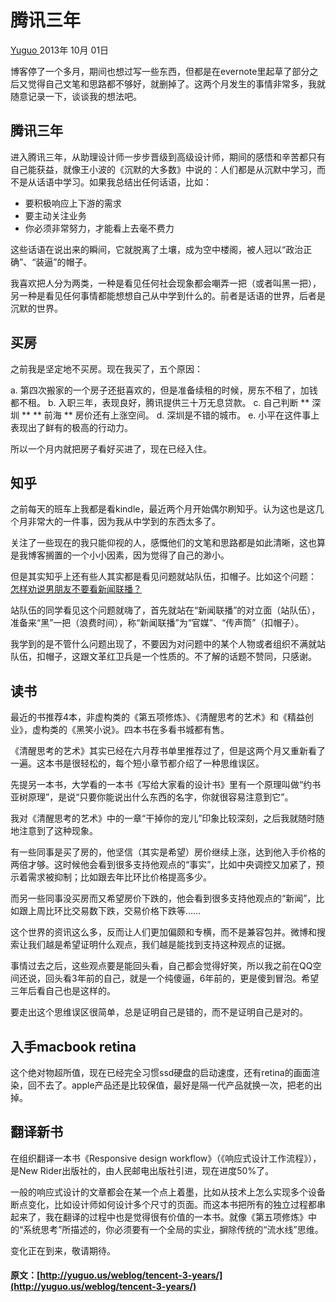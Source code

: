 #  腾讯三年 

[ Yuguo ](http://yuguo.us) 2013年 10月 01日 

博客停了一个多月，期间也想过写一些东西，但都是在evernote里起草了部分之后又觉得自己文笔和思路都不够好，就删掉了。这两个月发生的事情非常多，我就随意记录一下，谈谈我的想法吧。 

##  腾讯三年 

进入腾讯三年，从助理设计师一步步晋级到高级设计师，期间的感悟和辛苦都只有自己能获益，就像王小波的《沉默的大多数》中说的：人们都是从沉默中学习，而不是从话语中学习。如果我总结出任何话语，比如： 

  * 要积极响应上下游的需求 
  * 要主动关注业务 
  * 你必须非常努力，才能看上去毫不费力 

这些话语在说出来的瞬间，它就脱离了土壤，成为空中楼阁，被人冠以“政治正确”、“装逼”的帽子。 

我喜欢把人分为两类，一种是看见任何社会现象都会嘲弄一把（或者叫黑一把），另一种是看见任何事情都能想想自己从中学到什么的。前者是话语的世界，后者是沉默的世界。 

##  买房 

之前我是坚定地不买房。现在我买了，五个原因： 

a. 第四次搬家的一个房子还挺喜欢的，但是准备续租的时候，房东不租了，加钱都不租。 b. 入职三年，表现良好，腾讯提供三十万无息贷款。 c. 自己判断 ** 深圳 ** ** 前海 ** 房价还有上涨空间。 d. 深圳是不错的城市。 e. 小平在这件事上表现出了鲜有的极高的行动力。 

所以一个月内就把房子看好买进了，现在已经入住。 

##  知乎 

之前每天的班车上我都是看kindle，最近两个月开始偶尔刷知乎。认为这也是这几个月非常大的一件事，因为我从中学到的东西太多了。 

关注了一些现在的我只能仰视的人，感慨他们的文笔和思路都是如此清晰，这也算是我博客搁置的一个小小因素，因为觉得了自己的渺小。 

但是其实知乎上还有些人其实都是看见问题就站队伍，扣帽子。比如这个问题： [ 怎样劝说男朋友不要看新闻联播？ ](http://www.zhihu.com/question/21292446)

站队伍的同学看见这个问题就嗨了，首先就站在“新闻联播”的对立面（站队伍），准备来“黑”一把（浪费时间），称“新闻联播”为“官媒”、“传声筒”（扣帽子）。 

我学到的是不管什么问题出现了，不要因为对问题中的某个人物或者组织不满就站队伍，扣帽子，这跟文革红卫兵是一个性质的。不了解的话题不赞同，只感谢。 

##  读书 

最近的书推荐4本，非虚构类的《第五项修炼》、《清醒思考的艺术》和《精益创业》，虚构类的《黑笑小说》。四本书在多看书城都有售。 

《清醒思考的艺术》其实已经在六月荐书单里推荐过了，但是这两个月又重新看了一遍。这本书是很轻松的，每个短小章节都介绍了一种思维误区。 

先提另一本书，大学看的一本书《写给大家看的设计书》里有一个原理叫做“约书亚树原理”，是说“只要你能说出什么东西的名字，你就很容易注意到它”。 

我对《清醒思考的艺术》中的一章“干掉你的宠儿”印象比较深刻，之后我就随时随地注意到了这种现象。 

有一些同事是买了房的，他坚信（其实是希望）房价继续上涨，达到他入手价格的两倍才够。这时候他会看到很多支持他观点的“事实”，比如中央调控又加紧了，预示着需求被抑制；比如跟去年比环比价格提高多少。 

而另一些同事没买房而又希望房价下跌的，他会看到很多支持他观点的“新闻”，比如跟上周比环比交易数下跌，交易价格下跌等…… 

这个世界的资讯这么多，反而让人们更加偏颇和专横，而不是兼容包并。微博和搜索让我们越是希望证明什么观点，我们越是能找到支持这种观点的证据。 

事情过去之后，这些观点要是能回头看，自己都会觉得好笑，所以我之前在QQ空间还说，回头看3年前的自己，就是一个纯傻逼，6年前的，更是傻到冒泡。希望三年后看自己也是这样的。 

要走出这个思维误区很简单，总是证明自己是错的，而不是证明自己是对的。 

##  入手macbook retina 

这个绝对物超所值，现在已经完全习惯ssd硬盘的启动速度，还有retina的画面渲染，回不去了。apple产品还是比较保值，最好是隔一代产品就换一次，把老的出掉。 

##  翻译新书 

在组织翻译一本书《Responsive design workflow》（《响应式设计工作流程》），是New Rider出版社的，由人民邮电出版社引进，现在进度50%了。 

一般的响应式设计的文章都会在某一个点上着墨，比如从技术上怎么实现多个设备断点变化，比如设计师如何设计多个尺寸的页面。而这本书把所有的独立过程都串起来了，我在翻译的过程中也是觉得很有价值的一本书。就像《第五项修炼》中的“系统思考”所描述的，你必须要有一个全局的实业，摒除传统的“流水线”思维。 

变化正在到来，敬请期待。 
#### 原文：[http://yuguo.us/weblog/tencent-3-years/](http://yuguo.us/weblog/tencent-3-years/)